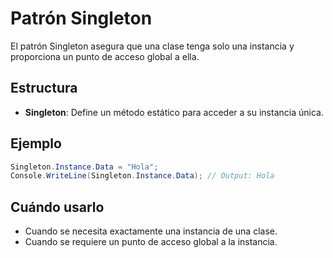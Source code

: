 # Patrón Singleton

El patrón Singleton asegura que una clase tenga solo una instancia y proporciona un punto de acceso global a ella.

## Estructura

- **Singleton**: Define un método estático para acceder a su instancia única.

## Ejemplo

```csharp
Singleton.Instance.Data = "Hola";
Console.WriteLine(Singleton.Instance.Data); // Output: Hola
```

## Cuándo usarlo

- Cuando se necesita exactamente una instancia de una clase.
- Cuando se requiere un punto de acceso global a la instancia.
